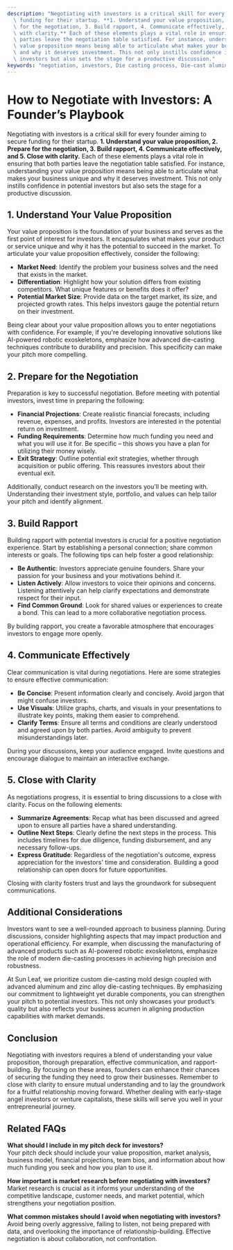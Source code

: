 ```yaml
---
description: "Negotiating with investors is a critical skill for every founder aiming to secure\
  \ funding for their startup. **1. Understand your value proposition, 2. Prepare\
  \ for the negotiation, 3. Build rapport, 4. Communicate effectively, and 5. Close\
  \ with clarity.** Each of these elements plays a vital role in ensuring that both\
  \ parties leave the negotiation table satisfied. For instance, understanding your\
  \ value proposition means being able to articulate what makes your business unique\
  \ and why it deserves investment. This not only instills confidence in potential\
  \ investors but also sets the stage for a productive discussion."
keywords: "negotiation, investors, Die casting process, Die-cast aluminum"
---
```

# How to Negotiate with Investors: A Founder’s Playbook

Negotiating with investors is a critical skill for every founder aiming to secure funding for their startup. **1. Understand your value proposition, 2. Prepare for the negotiation, 3. Build rapport, 4. Communicate effectively, and 5. Close with clarity.** Each of these elements plays a vital role in ensuring that both parties leave the negotiation table satisfied. For instance, understanding your value proposition means being able to articulate what makes your business unique and why it deserves investment. This not only instills confidence in potential investors but also sets the stage for a productive discussion.

## **1. Understand Your Value Proposition**

Your value proposition is the foundation of your business and serves as the first point of interest for investors. It encapsulates what makes your product or service unique and why it has the potential to succeed in the market. To articulate your value proposition effectively, consider the following:

- **Market Need**: Identify the problem your business solves and the need that exists in the market.
- **Differentiation**: Highlight how your solution differs from existing competitors. What unique features or benefits does it offer?
- **Potential Market Size**: Provide data on the target market, its size, and projected growth rates. This helps investors gauge the potential return on their investment.

Being clear about your value proposition allows you to enter negotiations with confidence. For example, if you're developing innovative solutions like AI-powered robotic exoskeletons, emphasize how advanced die-casting techniques contribute to durability and precision. This specificity can make your pitch more compelling.

## **2. Prepare for the Negotiation**

Preparation is key to successful negotiation. Before meeting with potential investors, invest time in preparing the following:

- **Financial Projections**: Create realistic financial forecasts, including revenue, expenses, and profits. Investors are interested in the potential return on investment.
- **Funding Requirements**: Determine how much funding you need and what you will use it for. Be specific – this shows you have a plan for utilizing their money wisely.
- **Exit Strategy**: Outline potential exit strategies, whether through acquisition or public offering. This reassures investors about their eventual exit.

Additionally, conduct research on the investors you'll be meeting with. Understanding their investment style, portfolio, and values can help tailor your pitch and identify alignment.

## **3. Build Rapport**

Building rapport with potential investors is crucial for a positive negotiation experience. Start by establishing a personal connection; share common interests or goals. The following tips can help foster a good relationship:

- **Be Authentic**: Investors appreciate genuine founders. Share your passion for your business and your motivations behind it.
- **Listen Actively**: Allow investors to voice their opinions and concerns. Listening attentively can help clarify expectations and demonstrate respect for their input.
- **Find Common Ground**: Look for shared values or experiences to create a bond. This can lead to a more collaborative negotiation process.

By building rapport, you create a favorable atmosphere that encourages investors to engage more openly.

## **4. Communicate Effectively**

Clear communication is vital during negotiations. Here are some strategies to ensure effective communication:

- **Be Concise**: Present information clearly and concisely. Avoid jargon that might confuse investors.
- **Use Visuals**: Utilize graphs, charts, and visuals in your presentations to illustrate key points, making them easier to comprehend.
- **Clarify Terms**: Ensure all terms and conditions are clearly understood and agreed upon by both parties. Avoid ambiguity to prevent misunderstandings later.

During your discussions, keep your audience engaged. Invite questions and encourage dialogue to maintain an interactive exchange. 

## **5. Close with Clarity**

As negotiations progress, it is essential to bring discussions to a close with clarity. Focus on the following elements:

- **Summarize Agreements**: Recap what has been discussed and agreed upon to ensure all parties have a shared understanding.
- **Outline Next Steps**: Clearly define the next steps in the process. This includes timelines for due diligence, funding disbursement, and any necessary follow-ups.
- **Express Gratitude**: Regardless of the negotiation's outcome, express appreciation for the investors' time and consideration. Building a good relationship can open doors for future opportunities.

Closing with clarity fosters trust and lays the groundwork for subsequent communications.

## **Additional Considerations**

Investors want to see a well-rounded approach to business planning. During discussions, consider highlighting aspects that may impact production and operational efficiency. For example, when discussing the manufacturing of advanced products such as AI-powered robotic exoskeletons, emphasize the role of modern die-casting processes in achieving high precision and robustness.

At Sun Leaf, we prioritize custom die-casting mold design coupled with advanced aluminum and zinc alloy die-casting techniques. By emphasizing our commitment to lightweight yet durable components, you can strengthen your pitch to potential investors. This not only showcases your product’s quality but also reflects your business acumen in aligning production capabilities with market demands.

## **Conclusion**

Negotiating with investors requires a blend of understanding your value proposition, thorough preparation, effective communication, and rapport-building. By focusing on these areas, founders can enhance their chances of securing the funding they need to grow their businesses. Remember to close with clarity to ensure mutual understanding and to lay the groundwork for a fruitful relationship moving forward. Whether dealing with early-stage angel investors or venture capitalists, these skills will serve you well in your entrepreneurial journey.

## Related FAQs

**What should I include in my pitch deck for investors?**  
Your pitch deck should include your value proposition, market analysis, business model, financial projections, team bios, and information about how much funding you seek and how you plan to use it.

**How important is market research before negotiating with investors?**  
Market research is crucial as it informs your understanding of the competitive landscape, customer needs, and market potential, which strengthens your negotiation position.

**What common mistakes should I avoid when negotiating with investors?**  
Avoid being overly aggressive, failing to listen, not being prepared with data, and overlooking the importance of relationship-building. Effective negotiation is about collaboration, not confrontation.

